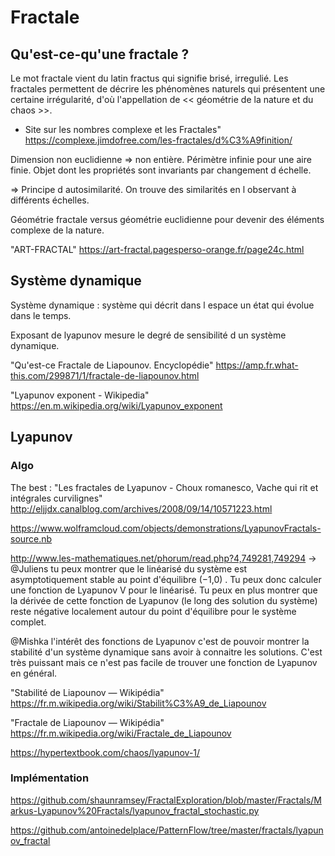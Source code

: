 # Fractale

## Qu'est-ce-qu'une fractale ?

Le mot fractale vient du latin fractus qui signifie brisé, irregulié. Les fractales permettent de décrire les phénomènes naturels qui présentent une certaine irrégularité, d'où l'appellation de << géométrie de la nature et du chaos >>.

- Site sur les nombres complexe et les Fractales" https://complexe.jimdofree.com/les-fractales/d%C3%A9finition/

Dimension non euclidienne => non entière. Périmètre infinie pour une aire finie. Objet dont les propriétés sont invariants par changement d échelle.

=> Principe d autosimilarité. On trouve des similarités en l observant à différents échelles.

Géométrie fractale versus géométrie euclidienne pour devenir des éléments complexe de la nature.

"ART-FRACTAL" https://art-fractal.pagesperso-orange.fr/page24c.html

## Système dynamique
Système dynamique : système qui décrit dans l espace un état qui évolue dans le temps.

Exposant de lyapunov mesure le degré de sensibilité d un système dynamique.

"Qu'est-ce Fractale de Liapounov. Encyclopédie" https://amp.fr.what-this.com/299871/1/fractale-de-liapounov.html

"Lyapunov exponent - Wikipedia" https://en.m.wikipedia.org/wiki/Lyapunov_exponent

## Lyapunov

### Algo

The best : "Les fractales de Lyapunov - Choux romanesco, Vache qui rit et intégrales curvilignes" http://eljjdx.canalblog.com/archives/2008/09/14/10571223.html

https://www.wolframcloud.com/objects/demonstrations/LyapunovFractals-source.nb

http://www.les-mathematiques.net/phorum/read.php?4,749281,749294 -> @Juliens tu peux montrer que le linéarisé du système est asymptotiquement stable au point d'équilibre (−1,0) . Tu peux donc calculer une fonction de Lyapunov V pour le linéarisé. Tu peux en plus montrer que la dérivée de cette fonction de Lyapunov (le long des solution du système) reste négative localement autour du point d'équilibre pour le système complet.

@Mishka l'intérêt des fonctions de Lyapunov c'est de pouvoir montrer la stabilité d'un système dynamique sans avoir à connaitre les solutions. C'est très puissant mais ce n'est pas facile de trouver une fonction de Lyapunov en général.

"Stabilité de Liapounov — Wikipédia" https://fr.m.wikipedia.org/wiki/Stabilit%C3%A9_de_Liapounov

"Fractale de Liapounov — Wikipédia" https://fr.m.wikipedia.org/wiki/Fractale_de_Liapounov

https://hypertextbook.com/chaos/lyapunov-1/

### Implémentation

https://github.com/shaunramsey/FractalExploration/blob/master/Fractals/Markus-Lyapunov%20Fractals/lyapunov_fractal_stochastic.py

https://github.com/antoinedelplace/PatternFlow/tree/master/fractals/lyapunov_fractal


